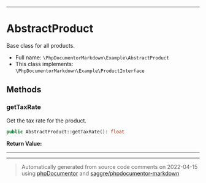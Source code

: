 ***

# AbstractProduct

Base class for all products.



* Full name: `\PhpDocumentorMarkdown\Example\AbstractProduct`
* This class implements: `\PhpDocumentorMarkdown\Example\ProductInterface`



## Methods


### getTaxRate

Get the tax rate for the product.

```php
public AbstractProduct::getTaxRate(): float
```









**Return Value:**





***


***
> Automatically generated from source code comments on 2022-04-15 using [phpDocumentor](http://www.phpdoc.org/) and [saggre/phpdocumentor-markdown](https://github.com/Saggre/phpDocumentor-markdown)
